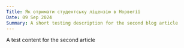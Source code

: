 ```yaml
---
Title: Як отримати студентську ліцензію в Норвегії
Date: 09 Sep 2024
Summary: A short testing description for the second blog article
---
```

A test content for the second article
